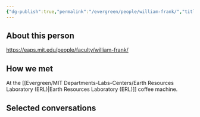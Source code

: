 ```yaml
---
{"dg-publish":true,"permalink":"/evergreen/people/william-frank/","title":"Professor of Geophysics","tags":["people","ERL_2025_meeting"]}
---
```


## About this person
https://eaps.mit.edu/people/faculty/william-frank/

## How we met
At the [[Evergreen/MIT Departments-Labs-Centers/Earth Resources Laboratory (ERL)\|Earth Resources Laboratory (ERL)]] coffee machine.

## Selected conversations
